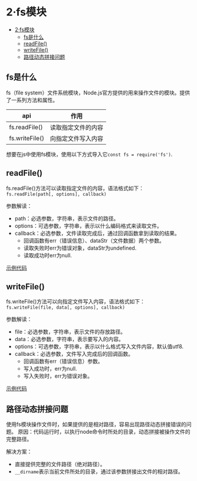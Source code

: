 # 2·fs模块

- [2·fs模块](#2fs模块)
  - [fs是什么](#fs是什么)
  - [readFile()](#readfile)
  - [writeFile()](#writefile)
  - [路径动态拼接问题](#路径动态拼接问题)

## fs是什么
fs（file system）文件系统模块，Node.js官方提供的用来操作文件的模块。提供了一系列方法和属性。

| api            | 作用               |
| -------------- | ------------------ |
| fs.readFile()  | 读取指定文件的内容 |
| fs.writeFile() | 向指定文件写入内容 |

想要在js中使用fs模块，使用以下方式导入它`const fs = require('fs')`.

## readFile()
fs.readFile()方法可以读取指定文件的内容，语法格式如下：
`fs.readFile(path[, options], callback)`

参数解读：
- path：必选参数，字符串，表示文件的路径。
- options：可选参数，字符串，表示以什么编码格式来读取文件。
- callback：必选参数，文件读取完成后，通过回调函数拿到读取的结果。
  - 回调函数有err（错误信息）、dataStr（文件数据）两个参数。
  - 读取失败时err为错误对象，dataStr为undefined.
  - 读取成功时err为null.

[示例代码](../code/fs.js)


## writeFile()
fs.writeFile()方法可以向指定文件写入内容，语法格式如下：
`fs.writeFile(file, data[, options], callback)`

参数解读：
- file：必选参数，字符串，表示文件的存放路径。
- data：必选参数，字符串，表示要写入的内容。
- options：可选参数，字符串，表示以什么格式写入文件内容，默认值utf8.
- callback：必选参数，文件写入完成后的回调函数。
  - 回调函数有err（错误信息）参数。
  - 写入成功时，err为null.
  - 写入失败时，err为错误对象。

[示例代码](../code/fs.js)

## 路径动态拼接问题
使用fs模块操作文件时，如果提供的是相对路径，容易出现路径动态拼接错误的问题。
原因：代码运行时，以执行node命令时所处的目录，动态拼接被操作文件的完整路径。

解决方案：
- 直接提供完整的文件路径（绝对路径）。
- `__dirname`表示当前文件所处的目录，通过该参数拼接出文件的相对路径。


